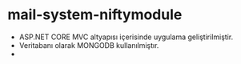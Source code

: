 # mail-system-niftymodule


* ASP.NET CORE MVC altyapısı içerisinde uygulama geliştirilmiştir.
* Veritabanı olarak MONGODB kullanılmiştır.
*



